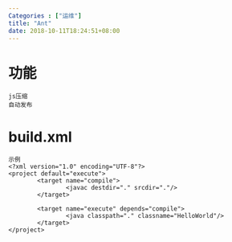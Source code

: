 ```yaml
---
Categories : ["运维"]
title: "Ant"
date: 2018-10-11T18:24:51+08:00
---
```


# 功能
    js压缩
    自动发布
# build.xml
    示例
    <?xml version="1.0" encoding="UTF-8"?>
    <project default="execute">
            <target name="compile">
                    <javac destdir="." srcdir="."/>
            </target>

            <target name="execute" depends="compile">
                    <java classpath="." classname="HelloWorld"/>
            </target>
    </project>

